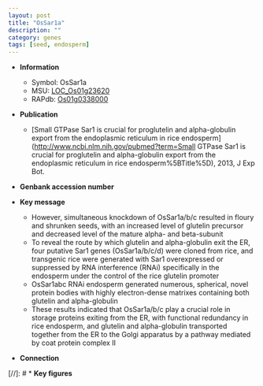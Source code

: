 ```yaml
---
layout: post
title: "OsSar1a"
description: ""
category: genes
tags: [seed, endosperm]
---
```


* **Information**  
    + Symbol: OsSar1a  
    + MSU: [LOC_Os01g23620](http://rice.uga.edu/cgi-bin/ORF_infopage.cgi?orf=LOC_Os01g23620)  
    + RAPdb: [Os01g0338000](http://rapdb.dna.affrc.go.jp/viewer/gbrowse_details/irgsp1?name=Os01g0338000)  

* **Publication**  
    + [Small GTPase Sar1 is crucial for proglutelin and alpha-globulin export from the endoplasmic reticulum in rice endosperm](http://www.ncbi.nlm.nih.gov/pubmed?term=Small GTPase Sar1 is crucial for proglutelin and alpha-globulin export from the endoplasmic reticulum in rice endosperm%5BTitle%5D), 2013, J Exp Bot.

* **Genbank accession number**  

* **Key message**  
    + However, simultaneous knockdown of OsSar1a/b/c resulted in floury and shrunken seeds, with an increased level of glutelin precursor and decreased level of the mature alpha- and beta-subunit
    + To reveal the route by which glutelin and alpha-globulin exit the ER, four putative Sar1 genes (OsSar1a/b/c/d) were cloned from rice, and transgenic rice were generated with Sar1 overexpressed or suppressed by RNA interference (RNAi) specifically in the endosperm under the control of the rice glutelin promoter
    + OsSar1abc RNAi endosperm generated numerous, spherical, novel protein bodies with highly electron-dense matrixes containing both glutelin and alpha-globulin
    + These results indicated that OsSar1a/b/c play a crucial role in storage proteins exiting from the ER, with functional redundancy in rice endosperm, and glutelin and alpha-globulin transported together from the ER to the Golgi apparatus by a pathway mediated by coat protein complex II

* **Connection**  

[//]: # * **Key figures**  


